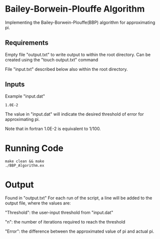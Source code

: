 # Bailey-Borwein-Plouffe Algorithm

Implementing the Bailey-Borwein-Plouffe(BBP) algorithm for approximating pi.

## Requirements

Empty file "output.txt" to write output to within the root directory. Can be created using the "touch output.txt" command

File "input.txt" described below also within the root directory.

## Inputs

Example "input.dat"

```
1.0E-2
```

The value in "input.dat" will indicate the desired threshold of error for approximating pi.

Note that in fortran 1.0E-2 is equivalent to 1/100.

# Running Code

```
make clean && make
./BBP_Algorithm.ex
```

# Output

Found in "output.txt"
For each run of the script, a line will be added to the output file, where the values are:

"Threshold": the user-input threshold from "input.dat"

"n": the number of iterations required to reach the threshold

"Error": the difference between the approximated value of pi and actual pi.
